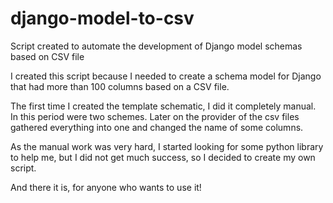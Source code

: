# django-model-to-csv
Script created to automate the development of Django model schemas based on CSV file


I created this script because I needed to create a schema model for Django that had more than 100 columns based on a CSV file.

The first time I created the template schematic, I did it completely manual. In this period were two schemes. Later on the provider of the csv files gathered everything into one and changed the name of some columns.

As the manual work was very hard, I started looking for some python library to help me, but I did not get much success, so I decided to create my own script.

And there it is, for anyone who wants to use it!
